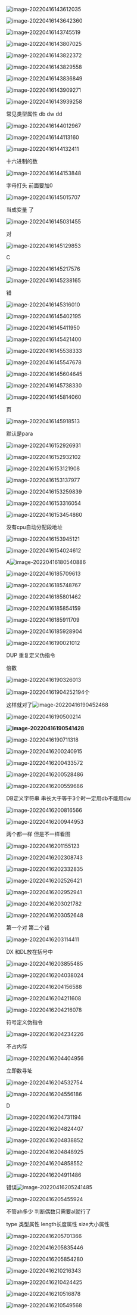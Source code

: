 ![image-20220416143612035](D:/Data/typora/photo/image-20220416143612035.png)

![image-20220416143642360](D:/Data/typora/photo/image-20220416143642360.png)

![image-20220416143745519](D:/Data/typora/photo/image-20220416143745519.png)

![image-20220416143807025](D:/Data/typora/photo/image-20220416143807025.png)

![image-20220416143822372](D:/Data/typora/photo/image-20220416143822372.png)

![image-20220416143829558](D:/Data/typora/photo/image-20220416143829558.png)

![image-20220416143836849](D:/Data/typora/photo/image-20220416143836849.png)

![image-20220416143909271](D:/Data/typora/photo/image-20220416143909271.png)

![image-20220416143939258](D:/Data/typora/photo/image-20220416143939258.png)

常见类型属性 db dw dd

![image-20220416144012967](D:/Data/typora/photo/image-20220416144012967.png)

![image-20220416144113160](D:/Data/typora/photo/image-20220416144113160.png)

![image-20220416144132411](D:/Data/typora/photo/image-20220416144132411.png)

十六进制的数

![image-20220416144153848](D:/Data/typora/photo/image-20220416144153848.png)

字母打头 前面要加0

![image-20220416145015707](D:/Data/typora/photo/image-20220416145015707.png)

当成变量 了

![image-20220416145031455](D:/Data/typora/photo/image-20220416145031455.png)

对

![image-20220416145129853](D:/Data/typora/photo/image-20220416145129853.png)

C

![image-20220416145217576](D:/Data/typora/photo/image-20220416145217576.png)

![image-20220416145238165](D:/Data/typora/photo/image-20220416145238165.png)

错

![image-20220416145316010](D:/Data/typora/photo/image-20220416145316010.png)

![image-20220416145402195](D:/Data/typora/photo/image-20220416145402195.png)

![image-20220416145411950](D:/Data/typora/photo/image-20220416145411950.png)



![image-20220416145421400](D:/Data/typora/photo/image-20220416145421400.png)

![image-20220416145538333](D:/Data/typora/photo/image-20220416145538333.png)

![image-20220416145547678](D:/Data/typora/photo/image-20220416145547678.png)

![image-20220416145604645](D:/Data/typora/photo/image-20220416145604645.png)

![image-20220416145738330](D:/Data/typora/photo/image-20220416145738330.png)

![image-20220416145814060](D:/Data/typora/photo/image-20220416145814060.png)

页

![image-20220416145918513](D:/Data/typora/photo/image-20220416145918513.png)

默认是para

![image-20220416152926931](D:/Data/typora/photo/image-20220416152926931.png)

![image-20220416152932102](D:/Data/typora/photo/image-20220416152932102.png)

![image-20220416153121908](D:/Data/typora/photo/image-20220416153121908.png)



![image-20220416153137977](D:/Data/typora/photo/image-20220416153137977.png)

![image-20220416153259839](D:/Data/typora/photo/image-20220416153259839.png)

![image-20220416153316054](D:/Data/typora/photo/image-20220416153316054.png)

![image-20220416153454860](D:/Data/typora/photo/image-20220416153454860.png)

没有cpu自动分配段地址

![image-20220416153945121](D:/Data/typora/photo/image-20220416153945121.png)

![image-20220416154024612](D:/Data/typora/photo/image-20220416154024612.png)

A![image-20220416180540886](D:/Data/typora/photo/image-20220416180540886.png)

 

![image-20220416185709613](D:/Data/typora/photo/image-20220416185709613.png)

![image-20220416185748767](D:/Data/typora/photo/image-20220416185748767.png)

![image-20220416185801462](D:/Data/typora/photo/image-20220416185801462.png)

![image-20220416185854159](D:/Data/typora/photo/image-20220416185854159.png)

![image-20220416185911709](D:/Data/typora/photo/image-20220416185911709.png)

![image-20220416185928904](D:/Data/typora/photo/image-20220416185928904.png)



![image-20220416190021012](D:/Data/typora/photo/image-20220416190021012.png)

DUP 重复定义伪指令

倍数

![image-20220416190326013](D:/Data/typora/photo/image-20220416190326013.png)

![image-20220416190425219](D:/Data/typora/photo/image-20220416190425219.png)4个 

这样就对了![image-20220416190452468](D:/Data/typora/photo/image-20220416190452468.png)

![image-20220416190500214](D:/Data/typora/photo/image-20220416190500214.png)

**![image-20220416190541428](D:/Data/typora/photo/image-20220416190541428.png)**

  ![image-20220416190711318](D:/Data/typora/photo/image-20220416190711318.png)

![image-20220416200240915](D:/Data/typora/photo/image-20220416200240915.png)

![image-20220416200433572](D:/Data/typora/photo/image-20220416200433572.png)

![image-20220416200528486](D:/Data/typora/photo/image-20220416200528486.png)

![image-20220416200559686](D:/Data/typora/photo/image-20220416200559686.png)

DB定义字符串  串长大于等于3个时一定用db不能用dw

![image-20220416200816566](D:/Data/typora/photo/image-20220416200816566.png)

![image-20220416200944953](D:/Data/typora/photo/image-20220416200944953.png)

两个都一样 但是不一样看图

![image-20220416201155123](D:/Data/typora/photo/image-20220416201155123.png)

![image-20220416202308743](D:/Data/typora/photo/image-20220416202308743.png)

![image-20220416202332835](D:/Data/typora/photo/image-20220416202332835.png)

![image-20220416202526421](D:/Data/typora/photo/image-20220416202526421.png)

![image-20220416202952941](D:/Data/typora/photo/image-20220416202952941.png)



![image-20220416203021782](D:/Data/typora/photo/image-20220416203021782.png)

![image-20220416203052648](D:/Data/typora/photo/image-20220416203052648.png)

第一个对 第二个错

![image-20220416203114411](D:/Data/typora/photo/image-20220416203114411.png)

DX 和DL放在括号中

![image-20220416203855485](D:/Data/typora/photo/image-20220416203855485.png)

![image-20220416204038024](D:/Data/typora/photo/image-20220416204038024.png)

![image-20220416204156588](D:/Data/typora/photo/image-20220416204156588.png)

![image-20220416204211608](D:/Data/typora/photo/image-20220416204211608.png)

![image-20220416204216078](D:/Data/typora/photo/image-20220416204216078.png)

符号定义伪指令

![image-20220416204234226](D:/Data/typora/photo/image-20220416204234226.png)

不占内存

![image-20220416204404956](D:/Data/typora/photo/image-20220416204404956.png)

立即数寻址

![image-20220416204532754](D:/Data/typora/photo/image-20220416204532754.png)

![image-20220416204556186](D:/Data/typora/photo/image-20220416204556186.png)

D

![image-20220416204731194](D:/Data/typora/photo/image-20220416204731194.png)

![image-20220416204824407](D:/Data/typora/photo/image-20220416204824407.png)

![image-20220416204838852](D:/Data/typora/photo/image-20220416204838852.png)

![image-20220416204848925](D:/Data/typora/photo/image-20220416204848925.png)

![image-20220416204858552](D:/Data/typora/photo/image-20220416204858552.png)

![image-20220416204911486](D:/Data/typora/photo/image-20220416204911486.png)

错误![image-20220416205241485](D:/Data/typora/photo/image-20220416205241485.png)

![image-20220416205455924](D:/Data/typora/photo/image-20220416205455924.png)

不管ah多少 判断偶数只需要al就行了

type 类型属性 length长度属性 size大小属性

![image-20220416205701366](D:/Data/typora/photo/image-20220416205701366.png)

![image-20220416205835446](D:/Data/typora/photo/image-20220416205835446.png)

![image-20220416205854280](D:/Data/typora/photo/image-20220416205854280.png)

![image-20220416210216343](D:/Data/typora/photo/image-20220416210216343.png)

![image-20220416210424425](D:/Data/typora/photo/image-20220416210424425.png)

![image-20220416210516878](D:/Data/typora/photo/image-20220416210516878.png)

![image-20220416210549568](D:/Data/typora/photo/image-20220416210549568.png)

